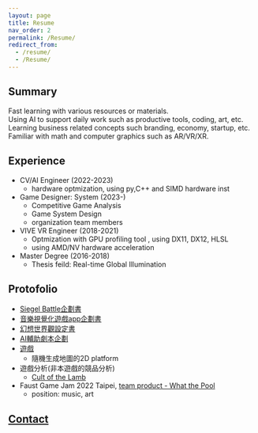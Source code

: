 ```yaml
---
layout: page
title: Resume
nav_order: 2
permalink: /Resume/
redirect_from:
  - /resume/
  - /Resume/
---
```


## Summary
Fast learning with various resources or materials.  
Using AI to support daily work such as productive tools, coding, art, etc.  
Learning business related concepts such branding, economy, startup, etc.  
Familiar with math and computer graphics such as AR/VR/XR.  

## Experience
* CV/AI Engineer (2022-2023)
  * hardware optmization, using py,C++ and SIMD hardware inst
* Game Designer: System (2023-)
  * Competitive Game Analysis
  * Game System Design
  * organization team members
* VIVE VR Engineer (2018-2021)
  * Optmization with GPU profiling tool , using DX11, DX12, HLSL
  * using AMD/NV hardware acceleration
* Master Degree (2016-2018)
  * Thesis feild: Real-time Global Illumination

## Protofolio
* [Siegel Battle企劃書](/SettingBook/resume/Siegel%20Battle/)
* [音樂視覺化遊戲app企劃書](https://github.com/posetmage/-app-)
* [幻想世界觀設定書](/SettingBook/)
* [AI輔助劇本企劃](/StM4H4/)
* [遊戲](https://youtu.be/M7fq31j2F1I)
  * 隨機生成地圖的2D platform
* 遊戲分析(非本遊戲的競品分析)
  * [Cult of the Lamb](/SettingBook/resume/CompetitiveAnalysis/Cult%20of%20the%20Lamb/)
* Faust Game Jam 2022 Taipei, [team product - What the Pool](https://yanagiragi.itch.io/what-the-pool)
  * position: music, art

## [Contact](/Contact)
